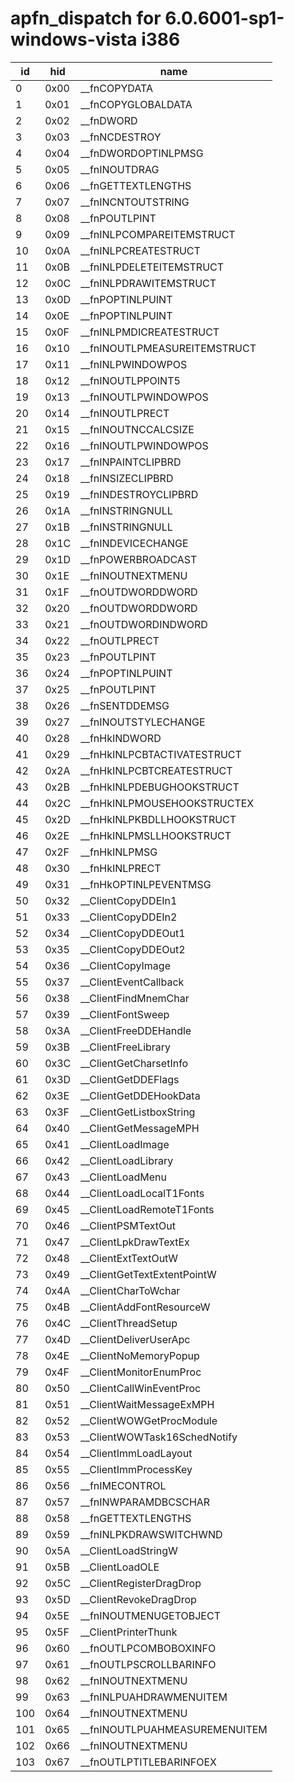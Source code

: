 # apfn_dispatch for 6.0.6001-sp1-windows-vista i386

|id|hid|name
|------|------|------
| 0 | 0x00 | __fnCOPYDATA
| 1 | 0x01 | __fnCOPYGLOBALDATA
| 2 | 0x02 | __fnDWORD
| 3 | 0x03 | __fnNCDESTROY
| 4 | 0x04 | __fnDWORDOPTINLPMSG
| 5 | 0x05 | __fnINOUTDRAG
| 6 | 0x06 | __fnGETTEXTLENGTHS
| 7 | 0x07 | __fnINCNTOUTSTRING
| 8 | 0x08 | __fnPOUTLPINT
| 9 | 0x09 | __fnINLPCOMPAREITEMSTRUCT
| 10 | 0x0A | __fnINLPCREATESTRUCT
| 11 | 0x0B | __fnINLPDELETEITEMSTRUCT
| 12 | 0x0C | __fnINLPDRAWITEMSTRUCT
| 13 | 0x0D | __fnPOPTINLPUINT
| 14 | 0x0E | __fnPOPTINLPUINT
| 15 | 0x0F | __fnINLPMDICREATESTRUCT
| 16 | 0x10 | __fnINOUTLPMEASUREITEMSTRUCT
| 17 | 0x11 | __fnINLPWINDOWPOS
| 18 | 0x12 | __fnINOUTLPPOINT5
| 19 | 0x13 | __fnINOUTLPWINDOWPOS
| 20 | 0x14 | __fnINOUTLPRECT
| 21 | 0x15 | __fnINOUTNCCALCSIZE
| 22 | 0x16 | __fnINOUTLPWINDOWPOS
| 23 | 0x17 | __fnINPAINTCLIPBRD
| 24 | 0x18 | __fnINSIZECLIPBRD
| 25 | 0x19 | __fnINDESTROYCLIPBRD
| 26 | 0x1A | __fnINSTRINGNULL
| 27 | 0x1B | __fnINSTRINGNULL
| 28 | 0x1C | __fnINDEVICECHANGE
| 29 | 0x1D | __fnPOWERBROADCAST
| 30 | 0x1E | __fnINOUTNEXTMENU
| 31 | 0x1F | __fnOUTDWORDDWORD
| 32 | 0x20 | __fnOUTDWORDDWORD
| 33 | 0x21 | __fnOUTDWORDINDWORD
| 34 | 0x22 | __fnOUTLPRECT
| 35 | 0x23 | __fnPOUTLPINT
| 36 | 0x24 | __fnPOPTINLPUINT
| 37 | 0x25 | __fnPOUTLPINT
| 38 | 0x26 | __fnSENTDDEMSG
| 39 | 0x27 | __fnINOUTSTYLECHANGE
| 40 | 0x28 | __fnHkINDWORD
| 41 | 0x29 | __fnHkINLPCBTACTIVATESTRUCT
| 42 | 0x2A | __fnHkINLPCBTCREATESTRUCT
| 43 | 0x2B | __fnHkINLPDEBUGHOOKSTRUCT
| 44 | 0x2C | __fnHkINLPMOUSEHOOKSTRUCTEX
| 45 | 0x2D | __fnHkINLPKBDLLHOOKSTRUCT
| 46 | 0x2E | __fnHkINLPMSLLHOOKSTRUCT
| 47 | 0x2F | __fnHkINLPMSG
| 48 | 0x30 | __fnHkINLPRECT
| 49 | 0x31 | __fnHkOPTINLPEVENTMSG
| 50 | 0x32 | __ClientCopyDDEIn1
| 51 | 0x33 | __ClientCopyDDEIn2
| 52 | 0x34 | __ClientCopyDDEOut1
| 53 | 0x35 | __ClientCopyDDEOut2
| 54 | 0x36 | __ClientCopyImage
| 55 | 0x37 | __ClientEventCallback
| 56 | 0x38 | __ClientFindMnemChar
| 57 | 0x39 | __ClientFontSweep
| 58 | 0x3A | __ClientFreeDDEHandle
| 59 | 0x3B | __ClientFreeLibrary
| 60 | 0x3C | __ClientGetCharsetInfo
| 61 | 0x3D | __ClientGetDDEFlags
| 62 | 0x3E | __ClientGetDDEHookData
| 63 | 0x3F | __ClientGetListboxString
| 64 | 0x40 | __ClientGetMessageMPH
| 65 | 0x41 | __ClientLoadImage
| 66 | 0x42 | __ClientLoadLibrary
| 67 | 0x43 | __ClientLoadMenu
| 68 | 0x44 | __ClientLoadLocalT1Fonts
| 69 | 0x45 | __ClientLoadRemoteT1Fonts
| 70 | 0x46 | __ClientPSMTextOut
| 71 | 0x47 | __ClientLpkDrawTextEx
| 72 | 0x48 | __ClientExtTextOutW
| 73 | 0x49 | __ClientGetTextExtentPointW
| 74 | 0x4A | __ClientCharToWchar
| 75 | 0x4B | __ClientAddFontResourceW
| 76 | 0x4C | __ClientThreadSetup
| 77 | 0x4D | __ClientDeliverUserApc
| 78 | 0x4E | __ClientNoMemoryPopup
| 79 | 0x4F | __ClientMonitorEnumProc
| 80 | 0x50 | __ClientCallWinEventProc
| 81 | 0x51 | __ClientWaitMessageExMPH
| 82 | 0x52 | __ClientWOWGetProcModule
| 83 | 0x53 | __ClientWOWTask16SchedNotify
| 84 | 0x54 | __ClientImmLoadLayout
| 85 | 0x55 | __ClientImmProcessKey
| 86 | 0x56 | __fnIMECONTROL
| 87 | 0x57 | __fnINWPARAMDBCSCHAR
| 88 | 0x58 | __fnGETTEXTLENGTHS
| 89 | 0x59 | __fnINLPKDRAWSWITCHWND
| 90 | 0x5A | __ClientLoadStringW
| 91 | 0x5B | __ClientLoadOLE
| 92 | 0x5C | __ClientRegisterDragDrop
| 93 | 0x5D | __ClientRevokeDragDrop
| 94 | 0x5E | __fnINOUTMENUGETOBJECT
| 95 | 0x5F | __ClientPrinterThunk
| 96 | 0x60 | __fnOUTLPCOMBOBOXINFO
| 97 | 0x61 | __fnOUTLPSCROLLBARINFO
| 98 | 0x62 | __fnINOUTNEXTMENU
| 99 | 0x63 | __fnINLPUAHDRAWMENUITEM
| 100 | 0x64 | __fnINOUTNEXTMENU
| 101 | 0x65 | __fnINOUTLPUAHMEASUREMENUITEM
| 102 | 0x66 | __fnINOUTNEXTMENU
| 103 | 0x67 | __fnOUTLPTITLEBARINFOEX



